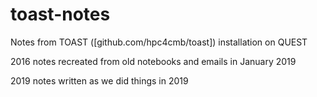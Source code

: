 # toast-notes
Notes from TOAST ([github.com/hpc4cmb/toast]) installation on QUEST

2016 notes recreated from old notebooks and emails in January 2019

2019 notes written as we did things in 2019
